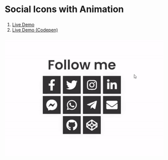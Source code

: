 # Social Icons with Animation


### 
 1. [Live Demo](https://fuadsuleymanli.xyz/Demos/followne) 
 2. [Live Demo (Codepen)](https://codepen.io/sooleymanli/pen/qBRerPP?editors=0110)

###
![ScreenShot](screenshot.gif)



